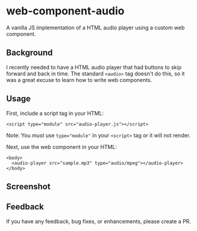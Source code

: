 # web-component-audio

A vanilla JS implementation of a HTML audio player using a custom web component.

## Background

I recently needed to have a HTML audio player that had buttons to skip forward and back in time. The standard `<audio>` tag doesn't do this, so it was a great excuse to learn how to write web components.

## Usage

First, include a script tag in your HTML:
```
<script type="module" src="audio-player.js"></script>
```

Note: You *must* use `type="module"` in your `<script>` tag or it will not render.

Next, use the web component in your HTML:
```
<body>
  <audio-player src="sample.mp3" type="audio/mpeg"></audio-player>
</body>
```

## Screenshot


## Feedback

If you have any feedback, bug fixes, or enhancements, please create a PR.